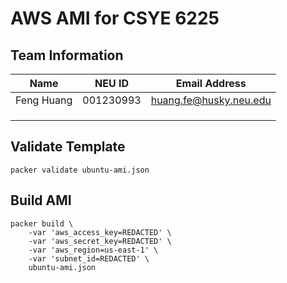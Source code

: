 # AWS AMI for CSYE 6225

## Team Information

| Name | NEU ID | Email Address |
| --- | --- | --- |
| Feng Huang | 001230993 | huang.fe@husky.neu.edu |
| | | |
| | | |
| | | |

## Validate Template

```
packer validate ubuntu-ami.json
```

## Build AMI

```
packer build \
    -var 'aws_access_key=REDACTED' \
    -var 'aws_secret_key=REDACTED' \
    -var 'aws_region=us-east-1' \
    -var 'subnet_id=REDACTED' \
    ubuntu-ami.json
```
